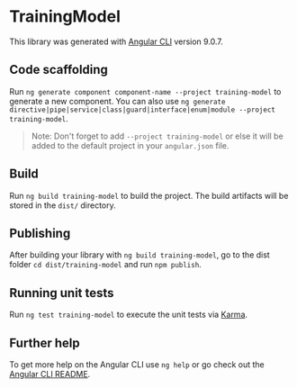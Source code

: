 # TrainingModel

This library was generated with [Angular CLI](https://github.com/angular/angular-cli) version 9.0.7.

## Code scaffolding

Run `ng generate component component-name --project training-model` to generate a new component. You can also use `ng generate directive|pipe|service|class|guard|interface|enum|module --project training-model`.
> Note: Don't forget to add `--project training-model` or else it will be added to the default project in your `angular.json` file.

## Build

Run `ng build training-model` to build the project. The build artifacts will be stored in the `dist/` directory.

## Publishing

After building your library with `ng build training-model`, go to the dist folder `cd dist/training-model` and run `npm publish`.

## Running unit tests

Run `ng test training-model` to execute the unit tests via [Karma](https://karma-runner.github.io).

## Further help

To get more help on the Angular CLI use `ng help` or go check out the [Angular CLI README](https://github.com/angular/angular-cli/blob/master/README.md).
